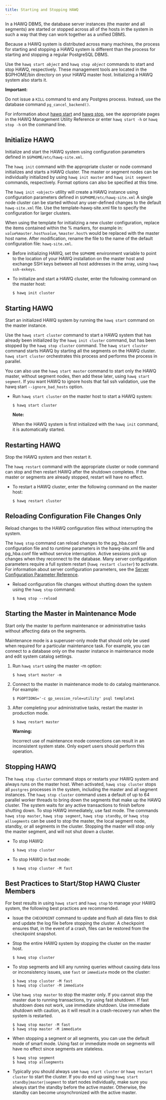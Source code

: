 ```yaml
---
title: Starting and Stopping HAWQ
---
```


In a HAWQ DBMS, the database server instances \(the master and all segments\) are started or stopped across all of the hosts in the system in such a way that they can work together as a unified DBMS.

Because a HAWQ system is distributed across many machines, the process for starting and stopping a HAWQ system is different than the process for starting and stopping a regular PostgreSQL DBMS.

Use the `hawq start `*`object`* and `hawq stop `*`object`* commands to start and stop HAWQ, respectively. These management tools are located in the $GPHOME/bin directory on your HAWQ master host. Initializing a HAWQ system also starts it.

**Important:**

Do not issue a `KILL` command to end any Postgres process. Instead, use the database command `pg_cancel_backend()`.

For information about [hawq start](/20/reference/cli/admin_utilities/hawqstart.html) and [hawq stop](/20/reference/cli/admin_utilities/hawqstop.html), see the appropriate pages in the HAWQ Management Utility Reference or enter `hawq start -h` or `hawq stop -h` on the command line.

## <a id="task_g1y_xtm_s5"></a>Initialize HAWQ 

Initialize and start the HAWQ system using configuration parameters defined in `$GPHOME/etc/hawq-site.xml`.

The `hawq init` command with the appropriate cluster or node command initializes and starts a HAWQ cluster. The master or segment nodes can be individually initialized by using `hawq init master` and `hawq init segment` commands, respectively. Format options can also be specified at this time.

The `hawq init <object>` utility will create a HAWQ instance using configuration parameters defined in `$GPHOME/etc/hawq-site.xml` A single node cluster can be started without any user-defined changes to the default `hawq-site.xml` file. Use the template-hawq-site.xml file to specify the configuration for larger clusters.

When using the template for initializing a new cluster configuration, replace the items contained within the % markers, for example in: *`value`*`%master.host%`*`value`*, `%master.host%` would be replaced with the master host name. After modification, rename the file to the name of the default configuration file: `hawq-site.xml`.

-   Before initializing HAWQ, set the `$GPHOME` environment variable to point to the location of your HAWQ installation on the master host and exchange SSH keys between all host addresses in the array, using `hawq ssh-exkeys`.
-   To initialize and start a HAWQ cluster, enter the following command on the master host:

    ```shell
    $ hawq init cluster
    ```


## <a id="task_hkd_gzv_fp"></a>Starting HAWQ 

Start an initialized HAWQ system by running the `hawq start` command on the master instance.

Use the `hawq start cluster` command to start a HAWQ system that has already been initialized by the `hawq init cluster` command, but has been stopped by the `hawq stop cluster` command. The `hawq start cluster` command starts HAWQ by starting all the segments on the HAWQ cluster. `hawq start cluster` orchestrates this process and performs the process in parallel.

You can also use the `hawq start master` command to start only the HAWQ master, without segment nodes, then add these later, using `hawq start segment`. If you want HAWQ to ignore hosts that fail ssh validation, use the hawq start `--ignore_bad_hosts` option. 

-   Run `hawq start cluster` on the master host to start a HAWQ system:

    ```shell
    $ hawq start cluster
    ```

    **Note:**

    When the HAWQ system is first initialized with the `hawq init` command, it is automatically started.


## <a id="task_gpdb_restart"></a>Restarting HAWQ 

Stop the HAWQ system and then restart it.

The `hawq restart` command with the appropriate cluster or node command can stop and then restart HAWQ after the shutdown completes. If the master or segments are already stopped, restart will have no effect.

-   To restart a HAWQ cluster, enter the following command on the master host:

    ```shell
    $ hawq restart cluster
    ```


## <a id="task_upload_config"></a>Reloading Configuration File Changes Only 

Reload changes to the HAWQ configuration files without interrupting the system.

The `hawq stop` command can reload changes to the pg\_hba.conf configuration file and to *runtime* parameters in the hawq-site.xml file and pg\_hba.conf file without service interruption. Active sessions pick up changes when they reconnect to the database. Many server configuration parameters require a full system restart \(`hawq restart cluster`\) to activate. For information about server configuration parameters, see the [Server Configuration Parameter Reference](/20/reference/guc/guc_config.html).

-   Reload configuration file changes without shutting down the system using the `hawq stop` command:

    ```shell
    $ hawq stop --reload
    ```


## <a id="task_maint_mode"></a>Starting the Master in Maintenance Mode 

Start only the master to perform maintenance or administrative tasks without affecting data on the segments.

Maintenance mode is a superuser-only mode that should only be used when required for a particular maintenance task. For example, you can connect to a database only on the master instance in maintenance mode and edit system catalog settings.

1.  Run `hawq start` using the master -m option:

    ```shell
    $ hawq start master -m
    ```

2.  Connect to the master in maintenance mode to do catalog maintenance. For example:

    ```shell
    $ PGOPTIONS='-c gp_session_role=utility' psql template1
    ```
3.  After completing your administrative tasks, restart the master in production mode. 

    ```shell
    $ hawq restart master 
    ```

    **Warning:**

    Incorrect use of maintenance mode connections can result in an inconsistent system state. Only expert users should perform this operation.


## <a id="task_gpdb_stop"></a>Stopping HAWQ 

The `hawq stop cluster` command stops or restarts your HAWQ system and always runs on the master host. When activated, `hawq stop cluster` stops all `postgres` processes in the system, including the master and all segment instances. The `hawq stop cluster` command uses a default of up to 64 parallel worker threads to bring down the segments that make up the HAWQ cluster. The system waits for any active transactions to finish before shutting down. To stop HAWQ immediately, use fast mode. The commands `hawq stop master`, `hawq stop segment`, `hawq stop standby`, or `hawq stop allsegments` can be used to stop the master, the local segment node, standby, or all segments in the cluster. Stopping the master will stop only the master segment, and will not shut down a cluster.

-   To stop HAWQ:

    ```shell
    $ hawq stop cluster
    ```

-   To stop HAWQ in fast mode:

    ```shell
    $ hawq stop cluster -M fast
    ```


## <a id="task_tx4_bl3_h5"></a>Best Practices to Start/Stop HAWQ Cluster Members 

For best results in using `hawq start` and `hawq stop` to manage your HAWQ system, the following best practices are recommended.

-   Issue the `CHECKPOINT` command to update and flush all data files to disk and update the log file before stopping the cluster. A checkpoint ensures that, in the event of a crash, files can be restored from the checkpoint snapshot.

-   Stop the entire HAWQ system by stopping the cluster on the master host. 

    ```shell
    $ hawq stop cluster
    ```

-   To stop segments and kill any running queries without causing data loss or inconsistency issues, use `fast` or `immediate` mode on the cluster:

    ```shell
    $ hawq stop cluster -M fast
    $ hawq stop cluster -M immediate
    ```

-   Use `hawq stop master` to stop the master only. If you cannot stop the master due to running transactions, try using fast shutdown. If fast shutdown does not work, use immediate shutdown. Use immediate shutdown with caution, as it will result in a crash-recovery run when the system is restarted.

	```shell
    $ hawq stop master -M fast
    $ hawq stop master -M immediate
    ```

-   When stopping a segment or all segments, you can use the default mode of smart mode. Using fast or immediate mode on segments will have no effect since segments are stateless.

    ```shell
    $ hawq stop segment
    $ hawq stop allsegments
    ```
-	Typically you should always use `hawq start cluster` or `hawq restart cluster` to start the cluster. If you do end up using `hawq start standby|master|segment` to start nodes individually, make sure you always start the standby before the active master. Otherwise, the standby can become unsynchronized with the active master.
